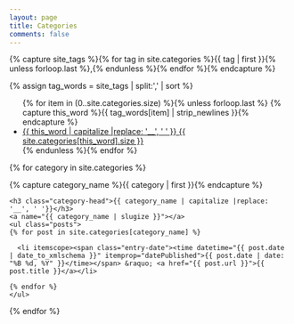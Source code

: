 ```yaml
---
layout: page
title: Categories
comments: false
---
```

 
 {% capture site_tags %}{% for tag in site.categories %}{{ tag | first }}{% unless forloop.last %},{% endunless %}{% endfor %}{% endcapture %}
<!-- site_tags: {{ site_tags }} -->
{% assign tag_words = site_tags | split:',' | sort %}
<!-- tag_words: {{ tag_words }} -->
 

<div id="archives">
  <ul class="tag-box inline">
  {% for item in (0..site.categories.size) %}{% unless forloop.last %}
    {% capture this_word %}{{ tag_words[item] | strip_newlines }}{% endcapture %}
    <li><a href="#{{ this_word | cgi_escape }}">{{ this_word | capitalize |replace: '__', ' ' }} <span>{{ site.categories[this_word].size }}</span></a></li>
  {% endunless %}{% endfor %}
  </ul>

{% for category in site.categories %}
  <div class="archive-group">
    {% capture category_name %}{{ category | first }}{% endcapture %}
    <div id="#{{ category_name | slugize }}"></div>
    <p></p>
    
    <h3 class="category-head">{{ category_name | capitalize |replace: '__', ' '}}</h3>
    <a name="{{ category_name | slugize }}"></a>
    <ul class="posts">
    {% for post in site.categories[category_name] %}
    
      <li itemscope><span class="entry-date"><time datetime="{{ post.date | date_to_xmlschema }}" itemprop="datePublished">{{ post.date | date: "%B %d, %Y" }}</time></span> &raquo; <a href="{{ post.url }}">{{ post.title }}</a></li>

    {% endfor %}
    </ul>
  </div>
{% endfor %}
</div>